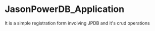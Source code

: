 # JasonPowerDB_Application
It is a simple registration form involving JPDB and it's crud operations
